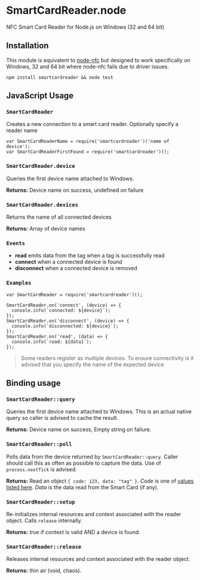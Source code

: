 # SmartCardReader.node
NFC Smart Card Reader for Node.js on Windows (32 and 64 bit)

## Installation
This module is equivalent to [node-nfc](https://github.com/camme/node-nfc) but designed to work specifically on Windows, 32 and 64 bit where node-nfc fails due to driver issues.

```JS
npm install smartcardreader && node test
```

## JavaScript Usage

### `SmartCardReader`
Creates a new connection to a smart card reader. Optionally specify a reader name

```
var SmartCardReaderName = require('smartcardreader')('name of device');
var SmartCardReaderFirstFound = require('smartcardreader')();
```

### `SmartCardReader.device`
Queries the first device name attached to Windows.

**Returns:** Device name on success, undefined on failure

### `SmartCardReader.devices`
Returns the name of all connected devices

**Returns:** Array of device names

### `Events`

 - **read** emits data from the tag when a tag is successfully read
 - **connect** when a connected device is found
 - **disconnect** when a connected device is removed

### `Examples`
```
var SmartCardReader = require('smartcardreader')();

SmartCardReader.on('connect', (device) => {
  console.info(`connected: ${device}`);
});
SmartCardReader.on('disconnect', (device) => {
  console.info(`disconnected: ${device}`);
});
SmartCardReader.on('read', (data) => {
  console.info(`read: ${data}`);
});
```

> Some readers register as multiple devices. To ensure connectivity is it advised that you specify the name of the expected device

## Binding usage

### `SmartCardReader::query`
Queries the first device name attached to Windows. This is an actual native query so caller is advised to cache the result.

**Returns:** Device name on success, Empty string on failure.

### `SmartCardReader::poll`
Polls data from the device returned by `SmartCardReader::query`. Caller should call this as often as possible to capture the data. Use of `process.nextTick` is advised.

**Returns:** Read an object `{ code: 123, data: "tag" }`. *Code* is one of [values listed here](https://msdn.microsoft.com/en-us/library/ms936965.aspx). *Data* is the data read from the Smart Card (if any).

### `SmartCardReader::setup`
Re-initializes internal resources and context associated with the reader object. Calls `release` internally.

**Returns:** *true* if context is valid AND a device is found.

### `SmartCardReader::release`
Releases internal resources and context associated with the reader object.

**Returns:** thin air (void, chaos).
